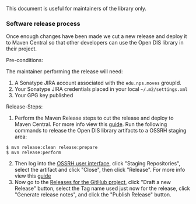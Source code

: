 This document is useful for maintainers of the library only.

### Software release process

Once enough changes have been made we cut a new release and deploy it to Maven Central so that other developers can use the Open DIS library in their project.

Pre-conditions:

The maintainer performing the release will need:

1. A Sonatype JIRA account associated with the `edu.nps.moves` groupId.
2. Your Sonatype JIRA credentials placed in your local `~/.m2/settings.xml`
3. Your GPG key published

Release-Steps:

1. Perform the Maven Release steps to cut the release and deploy to Maven Central. For more info view this [guide](https://central.sonatype.org/pages/apache-maven.html). Run the following commands to release the Open DIS library artifacts to a OSSRH staging area:

```
$ mvn release:clean release:prepare
$ mvn release:perform
```

2. Then log into the [OSSRH user interface](https://oss.sonatype.org/), click "Staging Repositories", select the artifact and click "Close", then click "Release". For more info view this [guide](https://central.sonatype.org/pages/releasing-the-deployment.html)
3. Now go to the [Releases for the GitHub project](https://github.com/open-dis/open-dis-java/releases), click "Draft a new Release" button, select the Tag name used just now for the release, click "Generate release notes", and click the "Publish Release" button.
